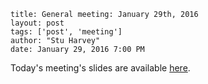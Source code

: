 ```
title: General meeting: January 29th, 2016
layout: post
tags: ['post', 'meeting']
author: "Stu Harvey"
date: January 29, 2016 7:00 PM
```

Today's meeting's slides are available [here](https://docs.google.com/presentation/d/1C7-ROEPdxbGbjFHlqEM9AulcU1bO95tPFXTtioCsXxc/edit?usp=sharing).

